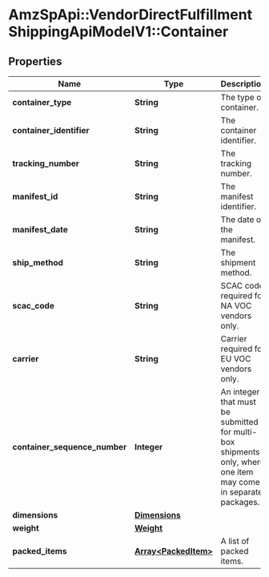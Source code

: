 # AmzSpApi::VendorDirectFulfillmentShippingApiModelV1::Container

## Properties
Name | Type | Description | Notes
------------ | ------------- | ------------- | -------------
**container_type** | **String** | The type of container. | 
**container_identifier** | **String** | The container identifier. | 
**tracking_number** | **String** | The tracking number. | [optional] 
**manifest_id** | **String** | The manifest identifier. | [optional] 
**manifest_date** | **String** | The date of the manifest. | [optional] 
**ship_method** | **String** | The shipment method. | [optional] 
**scac_code** | **String** | SCAC code required for NA VOC vendors only. | [optional] 
**carrier** | **String** | Carrier required for EU VOC vendors only. | [optional] 
**container_sequence_number** | **Integer** | An integer that must be submitted for multi-box shipments only, where one item may come in separate packages. | [optional] 
**dimensions** | [**Dimensions**](Dimensions.md) |  | [optional] 
**weight** | [**Weight**](Weight.md) |  | 
**packed_items** | [**Array&lt;PackedItem&gt;**](PackedItem.md) | A list of packed items. | 

